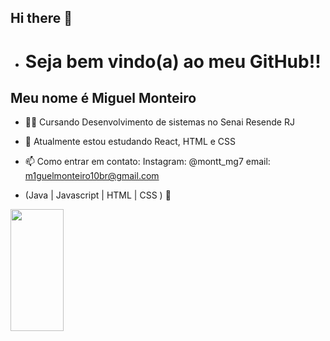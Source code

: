 ## Hi there 👋
- <h1> Seja bem vindo(a) ao meu GitHub!!</h1>
## Meu nome é Miguel Monteiro

- 👩‍💻 Cursando Desenvolvimento de sistemas no Senai Resende RJ
- 🌱 Atualmente estou estudando React, HTML e CSS
- 📫 Como entrar em contato: Instagram: @montt_mg7 email: m1guelmonteiro10br@gmail.com
  
- (Java | Javascript | HTML | CSS ) 🚀

<div align="left">
  
  <img width="41%" height="195px" src="https://github-readme-stats.vercel.app/api/top-langs/?username=Fernanda-Kipper&layout=compact&hide_border=true&title_color=8f00ff&text_color=ffffff&bg_color=0d1117" />
  
 </div>
